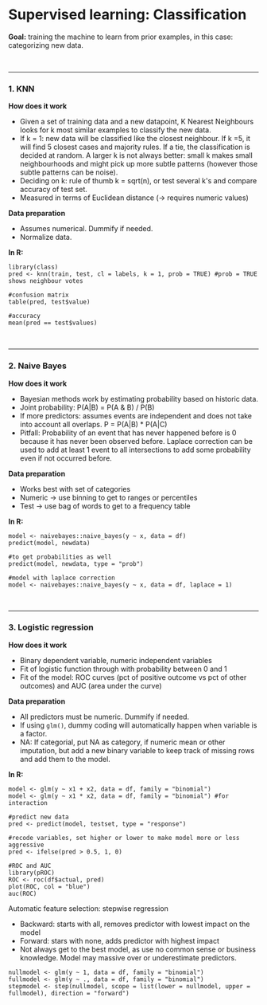 # Supervised learning: Classification

**Goal:** training the machine to learn from prior examples, in this case: categorizing new data.


<br><hr>

### 1. KNN

**How does it work**

+ Given a set of training data and a new datapoint, K Nearest Neighbours looks for k most similar examples to classify the new data.
+ If k = 1: new data will be classified like the closest neighbour. If k =5, it will find 5 closest cases and majority rules. If a tie, the classification is decided at random. A larger k is not always better: small k makes small neighbourhoods and might pick up more subtle patterns (however those subtle patterns can be noise).
+ Deciding on k: rule of thumb k = sqrt(n), or test several k's and compare accuracy of test set.
+ Measured in terms of Euclidean distance (-> requires numeric values)


**Data preparation**

+ Assumes numerical. Dummify if needed.
+ Normalize data.


**In R:**

```
library(class)
pred <- knn(train, test, cl = labels, k = 1, prob = TRUE) #prob = TRUE shows neighbour votes

#confusion matrix
table(pred, test$value)

#accuracy
mean(pred == test$values)
```


<br><hr>

### 2. Naive Bayes

**How does it work**

+ Bayesian methods work by estimating probability based on historic data.
+ Joint probability: P(A|B) = P(A & B) / P(B)
+ If more predictors: assumes events are independent and does not take into account all overlaps. P = P(A|B) * P(A|C)
+ Pitfall: Probability of an event that has never happened before is 0 because it has never been observed before. Laplace correction can be used to add at least 1 event to all intersections to add some probability even if not occurred before.



**Data preparation**

+ Works best with set of categories
+ Numeric -> use binning to get to ranges or percentiles
+ Test -> use bag of words to get to a frequency table



**In R:**

```
model <- naivebayes::naive_bayes(y ~ x, data = df)
predict(model, newdata)

#to get probabilities as well
predict(model, newdata, type = "prob")

#model with laplace correction
model <- naivebayes::naive_bayes(y ~ x, data = df, laplace = 1)
```

<br><hr>



### 3. Logistic regression

**How does it work**

+ Binary dependent variable, numeric independent variables
+ Fit of logistic function through with probability between 0 and 1
+ Fit of the model: ROC curves (pct of positive outcome vs pct of other outcomes) and AUC (area under the curve)



**Data preparation**
+ All predictors must be numeric. Dummify if needed.
+ If using `glm()`, dummy coding will automatically happen when variable is a factor.
+ NA: If categorial, put NA as category, if numeric mean or other imputation, but add a new binary variable to keep track of missing rows and add them to the model.



**In R:**

```
model <- glm(y ~ x1 + x2, data = df, family = "binomial")
model <- glm(y ~ x1 * x2, data = df, family = "binomial") #for interaction

#predict new data
pred <- predict(model, testset, type = "response")

#recode variables, set higher or lower to make model more or less aggressive
pred <- ifelse(pred > 0.5, 1, 0)

#ROC and AUC
library(pROC)
ROC <- roc(df$actual, pred)
plot(ROC, col = "blue")
auc(ROC)
```


Automatic feature selection: stepwise regression

+ Backward: starts with all, removes predictor with lowest impact on the model
+ Forward: stars with none, adds predictor with highest impact
+ Not always get to the best model, as use no common sense or business knowledge. Model may massive over or underestimate predictors.

```
nullmodel <- glm(y ~ 1, data = df, family = "binomial")
fullmodel <- glm(y ~ ., data = df, family = "binomial")
stepmodel <- step(nullmodel, scope = list(lower = nullmodel, upper = fullmodel), direction = "forward")
```
